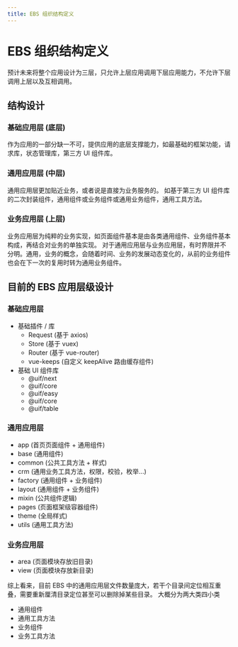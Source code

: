 ```yaml
---
title: EBS 组织结构定义
---
```

# EBS 组织结构定义
预计未来将整个应用设计为三层，只允许上层应用调用下层应用能力，不允许下层调用上层以及互相调用。

## 结构设计
### 基础应用层 (底层)
作为应用的一部分缺一不可，提供应用的底层支撑能力，如最基础的框架功能，请求库，状态管理库，第三方 UI 组件库。

### 通用应用层 (中层)
通用应用层更加贴近业务，或者说是直接为业务服务的。
如基于第三方 UI 组件库的二次封装组件，通用组件或业务组件或通用业务组件，通用工具方法。

### 业务应用层 (上层)
业务应用层为纯粹的业务实现，如页面组件基本是由各类通用组件、业务组件基本构成，再结合对业务的单独实现。
对于通用应用层与业务应用层，有时界限并不分明。通用，业务的概念，会随着时间、业务的发展动态变化的，从前的业务组件也会在下一次的复用时转为通用业务组件。

## 目前的 EBS 应用层级设计
### 基础应用层
* 基础插件 / 库
  * Request (基于 axios)
  * Store (基于 vuex)
  * Router (基于 vue-router)
  * vue-keeps (自定义 keepAlive 路由缓存组件)
* 基础 UI 组件库
  * @uif/next
  * @uif/core
  * @uif/easy
  * @uif/core
  * @uif/table
### 通用应用层
  * app  (首页页面组件 + 通用组件)
  * base (通用组件)
  * common (公共工具方法 + 样式)
  * crm (通用业务工具方法，权限，校验，枚举...)
  * factory (通用组件 + 业务组件)
  * layout (通用组件 + 业务组件)
  * mixin (公共组件逻辑)
  * pages (页面框架级容器组件)
  * theme (全局样式)
  * utils (通用工具方法)

### 业务应用层
* area (页面模块存放旧目录)
* view (页面模块存放新目录)

综上看来，目前 EBS 中的通用应用层文件数量庞大，若干个目录间定位相互重叠，需要重新厘清目录定位甚至可以删除掉某些目录。
大概分为两大类四小类
* 通用组件
* 通用工具方法
* 业务组件
* 业务工具方法





